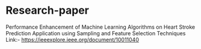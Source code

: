 # Research-paper
Performance Enhancement of Machine Learning Algorithms on Heart Stroke Prediction Application using Sampling and Feature Selection Techniques
Link:- https://ieeexplore.ieee.org/document/10011040

